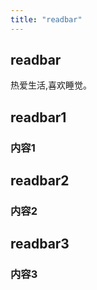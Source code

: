 ```yaml
---
title: "readbar"
---
```


## readbar
热爱生活,喜欢睡觉。

## readbar1
### 内容1

## readbar2
### 内容2

## readbar3
### 内容3
